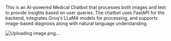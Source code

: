 This is an AI-powered Medical Chatbot that processes both images and text to provide insights based on user queries. The chatbot uses FastAPI for the backend, integrates Groq's LLaMA models for processing, and supports image-based diagnosis along with natural language understanding.



![Uploading image.png…]()
